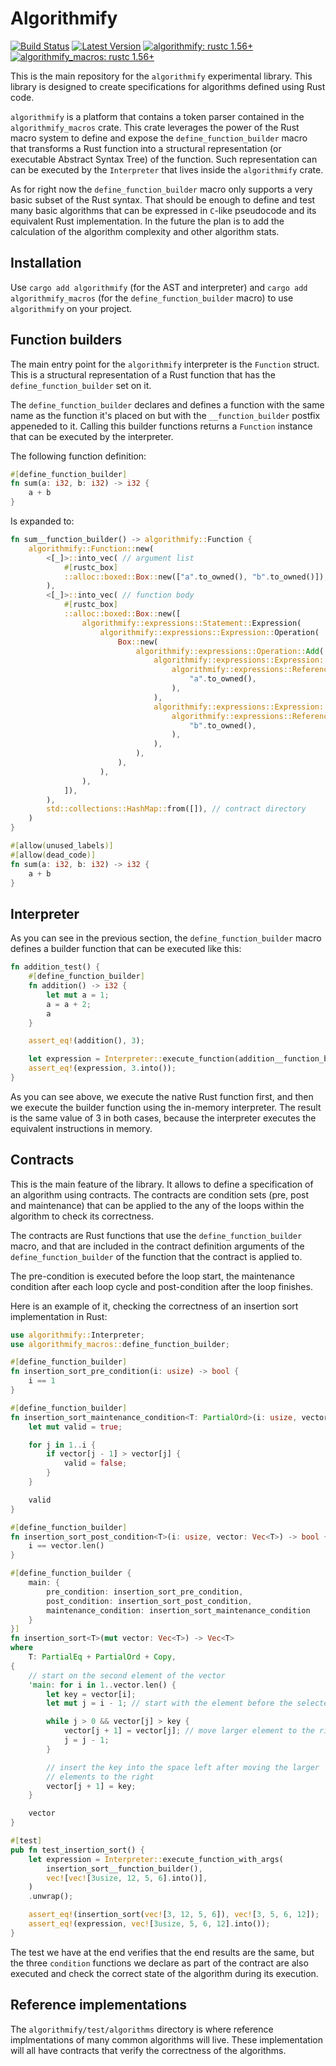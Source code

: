 # Algorithmify

[![Build Status]][actions] [![Latest Version]][crates.io] [![algorithmify: rustc 1.56+]][Rust 1.56] [![algorithmify_macros: rustc 1.56+]][Rust 1.56]

[Build Status]: https://img.shields.io/github/actions/workflow/status/fero23/algorithmify/rust.yml?branch=master
[actions]: https://github.com/fero23/algorithmify/actions?query=branch%3Amaster
[Latest Version]: https://img.shields.io/crates/v/algorithmify.svg
[crates.io]: https://crates.io/crates/algorithmify
[algorithmify: rustc 1.56+]: https://img.shields.io/badge/algorithmify-1.56+-lightgray.svg
[algorithmify_macros: rustc 1.56+]: https://img.shields.io/badge/algorithmify_macros-1.56+-lightgray.svg
[Rust 1.56]: https://blog.rust-lang.org/2021/10/21/Rust-1.56.0.html

This is the main repository for the `algorithmify` experimental library. This library is designed to create specifications for algorithms defined using Rust code.

`algorithmify` is a platform that contains a token parser contained in the `algorithmify_macros` crate. This crate leverages the power of the Rust macro system to define and expose the `define_function_builder` macro that transforms a Rust function into a structural representation (or executable Abstract Syntax Tree) of the function. Such representation can can be executed by the `Interpreter` that lives inside the `algorithmify` crate.

As for right now the `define_function_builder` macro only supports a very basic subset of the Rust syntax. That should be enough to define and test many basic algorithms that can be expressed in `C`-like pseudocode and its equivalent Rust implementation. In the future the plan is to add the calculation of the algorithm complexity and other algorithm stats.

## Installation

Use `cargo add algorithmify` (for the AST and interpreter) and `cargo add algorithmify_macros` (for the `define_function_builder` macro) to use `algorithmify` on your project.

## Function builders

The main entry point for the `algorithmify` interpreter is the `Function` struct. This is a structural representation of a Rust function that has the `define_function_builder` set on it.

The `define_function_builder` declares and defines a function with the same name as the function it's placed on but with the `__function_builder` postfix appeneded to it. Calling this builder functions returns a `Function` instance that can be executed by the interpreter.

The following function definition:

```rust
#[define_function_builder]
fn sum(a: i32, b: i32) -> i32 {
    a + b
}
```

Is expanded to:

```rust
fn sum__function_builder() -> algorithmify::Function {
    algorithmify::Function::new(
        <[_]>::into_vec( // argument list
            #[rustc_box]
            ::alloc::boxed::Box::new(["a".to_owned(), "b".to_owned()]),
        ),
        <[_]>::into_vec( // function body
            #[rustc_box]
            ::alloc::boxed::Box::new([
                algorithmify::expressions::Statement::Expression(
                    algorithmify::expressions::Expression::Operation(
                        Box::new(
                            algorithmify::expressions::Operation::Add(
                                algorithmify::expressions::Expression::Reference(
                                    algorithmify::expressions::Reference::Variable(
                                        "a".to_owned(),
                                    ),
                                ),
                                algorithmify::expressions::Expression::Reference(
                                    algorithmify::expressions::Reference::Variable(
                                        "b".to_owned(),
                                    ),
                                ),
                            ),
                        ),
                    ),
                ),
            ]),
        ),
        std::collections::HashMap::from([]), // contract directory
    )
}

#[allow(unused_labels)]
#[allow(dead_code)]
fn sum(a: i32, b: i32) -> i32 {
    a + b
}
```

## Interpreter

As you can see in the previous section, the `define_function_builder` macro defines a builder function that can be
executed like this:

```rust
fn addition_test() {
    #[define_function_builder]
    fn addition() -> i32 {
        let mut a = 1;
        a = a + 2;
        a
    }

    assert_eq!(addition(), 3);

    let expression = Interpreter::execute_function(addition__function_builder()).unwrap();
    assert_eq!(expression, 3.into());
}
```

As you can see above, we execute the native Rust function first, and then we execute the builder function using the in-memory interpreter. The result is the same value of 3 in both cases, because the interpreter executes the equivalent instructions in memory.

## Contracts

This is the main feature of the library. It allows to define a specification of an algorithm using contracts. The contracts are condition sets (pre, post and maintenance) that can be applied to the any of the loops within the algorithm to check its correctness.

The contracts are Rust functions that use the `define_function_builder` macro, and that are included in the contract definition arguments of the `define_function_builder` of the function that the contract is applied to.

The pre-condition is executed before the loop start, the maintenance condition after each loop cycle and post-condition after the loop finishes.

Here is an example of it, checking the correctness of an insertion sort implementation in Rust:

```rust
use algorithmify::Interpreter;
use algorithmify_macros::define_function_builder;

#[define_function_builder]
fn insertion_sort_pre_condition(i: usize) -> bool {
    i == 1
}

#[define_function_builder]
fn insertion_sort_maintenance_condition<T: PartialOrd>(i: usize, vector: Vec<T>) -> bool {
    let mut valid = true;

    for j in 1..i {
        if vector[j - 1] > vector[j] {
            valid = false;
        }
    }

    valid
}

#[define_function_builder]
fn insertion_sort_post_condition<T>(i: usize, vector: Vec<T>) -> bool {
    i == vector.len()
}

#[define_function_builder {
    main: {
        pre_condition: insertion_sort_pre_condition,
        post_condition: insertion_sort_post_condition,
        maintenance_condition: insertion_sort_maintenance_condition
    }
}]
fn insertion_sort<T>(mut vector: Vec<T>) -> Vec<T>
where
    T: PartialEq + PartialOrd + Copy,
{
    // start on the second element of the vector
    'main: for i in 1..vector.len() {
        let key = vector[i];
        let mut j = i - 1; // start with the element before the selected key

        while j > 0 && vector[j] > key {
            vector[j + 1] = vector[j]; // move larger element to the right one by one
            j = j - 1;
        }

        // insert the key into the space left after moving the larger
        // elements to the right
        vector[j + 1] = key;
    }

    vector
}

#[test]
pub fn test_insertion_sort() {
    let expression = Interpreter::execute_function_with_args(
        insertion_sort__function_builder(),
        vec![vec![3usize, 12, 5, 6].into()],
    )
    .unwrap();

    assert_eq!(insertion_sort(vec![3, 12, 5, 6]), vec![3, 5, 6, 12]);
    assert_eq!(expression, vec![3usize, 5, 6, 12].into());
}
```

The test we have at the end verifies that the end results are the same, but the three `condition` functions we declare as part of the contract are also executed and check the correct state of the algorithm during its execution.

## Reference implementations

The `algorithmify/test/algorithms` directory is where reference implmentations of many common algorithms will live. These implementation will all have contracts that verify the correctness of the algorithms.
